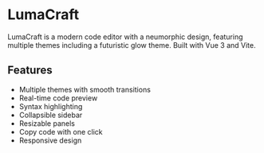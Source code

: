 # LumaCraft

LumaCraft is a modern code editor with a neumorphic design, featuring multiple themes including a futuristic glow theme. Built with Vue 3 and Vite.

## Features

- Multiple themes with smooth transitions
- Real-time code preview
- Syntax highlighting
- Collapsible sidebar
- Resizable panels
- Copy code with one click
- Responsive design
